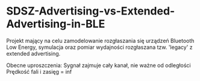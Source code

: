 # SDSZ-Advertising-vs-Extended-Advertising-in-BLE

Projekt mający na celu zamodelowanie rozgłaszania się urządzeń Bluetooth Low Energy, symulacja oraz pomiar wydajności rozgłaszana tzw. 'legacy' z extended advertising.

Obecne uproszczenia:
Sygnał zajmuje cały kanał, nie ważne od odległości
Prędkość fali i zasięg = inf
